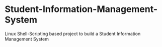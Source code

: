 # Student-Information-Management-System
Linux Shell-Scripting based project to build a Student Information Management System  
